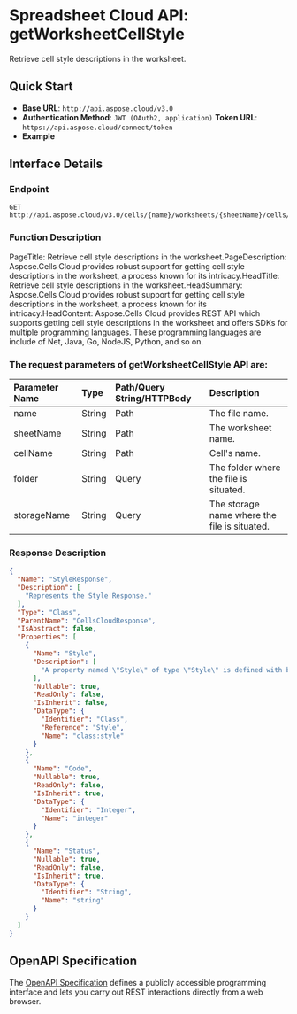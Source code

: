 # **Spreadsheet Cloud API: getWorksheetCellStyle**

Retrieve cell style descriptions in the worksheet. 


## **Quick Start**

- **Base URL**: `http://api.aspose.cloud/v3.0`
- **Authentication Method**: `JWT (OAuth2, application)`  **Token URL**: `https://api.aspose.cloud/connect/token`
- **Example** 

## **Interface Details**

### **Endpoint** 

```
GET http://api.aspose.cloud/v3.0/cells/{name}/worksheets/{sheetName}/cells/{cellName}/style
```
### **Function Description**
PageTitle: Retrieve cell style descriptions in the worksheet.PageDescription: Aspose.Cells Cloud provides robust support for getting cell style descriptions in the worksheet, a process known for its intricacy.HeadTitle: Retrieve cell style descriptions in the worksheet.HeadSummary: Aspose.Cells Cloud provides robust support for getting cell style descriptions in the worksheet, a process known for its intricacy.HeadContent: Aspose.Cells Cloud provides REST API which supports getting cell style descriptions in the worksheet and offers SDKs for multiple programming languages. These programming languages are include of Net, Java, Go, NodeJS, Python, and so on.

### The request parameters of **getWorksheetCellStyle** API are: 

| Parameter Name | Type | Path/Query String/HTTPBody | Description | 
| :- | :- | :- |:- | 
|name|String|Path|The file name.|
|sheetName|String|Path|The worksheet name.|
|cellName|String|Path|Cell's name.|
|folder|String|Query|The folder where the file is situated.|
|storageName|String|Query|The storage name where the file is situated.|

### **Response Description**
```json
{
  "Name": "StyleResponse",
  "Description": [
    "Represents the Style Response."
  ],
  "Type": "Class",
  "ParentName": "CellsCloudResponse",
  "IsAbstract": false,
  "Properties": [
    {
      "Name": "Style",
      "Description": [
        "A property named \"Style\" of type \"Style\" is defined with both getter and setter methods."
      ],
      "Nullable": true,
      "ReadOnly": false,
      "IsInherit": false,
      "DataType": {
        "Identifier": "Class",
        "Reference": "Style",
        "Name": "class:style"
      }
    },
    {
      "Name": "Code",
      "Nullable": true,
      "ReadOnly": false,
      "IsInherit": true,
      "DataType": {
        "Identifier": "Integer",
        "Name": "integer"
      }
    },
    {
      "Name": "Status",
      "Nullable": true,
      "ReadOnly": false,
      "IsInherit": true,
      "DataType": {
        "Identifier": "String",
        "Name": "string"
      }
    }
  ]
}
```


## OpenAPI Specification

The [OpenAPI Specification](https://reference.aspose.cloud/cells/#/CellsController/GetWorksheetCellStyle) defines a publicly accessible programming interface and lets you carry out REST interactions directly from a web browser.


